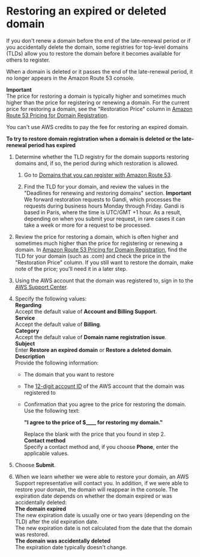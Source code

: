 # Restoring an expired or deleted domain<a name="domain-restore-expired"></a>

If you don't renew a domain before the end of the late\-renewal period or if you accidentally delete the domain, some registries for top\-level domains \(TLDs\) allow you to restore the domain before it becomes available for others to register\.

When a domain is deleted or it passes the end of the late\-renewal period, it no longer appears in the Amazon Route 53 console\. 

**Important**  
The price for restoring a domain is typically higher and sometimes much higher than the price for registering or renewing a domain\. For the current price for restoring a domain, see the "Restoration Price" column in [Amazon Route 53 Pricing for Domain Registration](https://d32ze2gidvkk54.cloudfront.net/Amazon_Route_53_Domain_Registration_Pricing_20140731.pdf)\.

You can't use AWS credits to pay the fee for restoring an expired domain\.<a name="domain-restore-expired-procedure"></a>

**To try to restore domain registration when a domain is deleted or the late\-renewal period has expired**

1. Determine whether the TLD registry for the domain supports restoring domains and, if so, the period during which restoration is allowed\.

   1. Go to [Domains that you can register with Amazon Route 53](registrar-tld-list.md)\.

   1. Find the TLD for your domain, and review the values in the "Deadlines for renewing and restoring domains" section\. 
**Important**  
We forward restoration requests to Gandi, which processes the requests during business hours Monday through Friday\. Gandi is based in Paris, where the time is UTC/GMT \+1 hour\. As a result, depending on when you submit your request, in rare cases it can take a week or more for a request to be processed\.

1. Review the price for restoring a domain, which is often higher and sometimes much higher than the price for registering or renewing a domain\. In [Amazon Route 53 Pricing for Domain Registration](https://d32ze2gidvkk54.cloudfront.net/Amazon_Route_53_Domain_Registration_Pricing_20140731.pdf), find the TLD for your domain \(such as \.com\) and check the price in the "Restoration Price" column\. If you still want to restore the domain, make note of the price; you'll need it in a later step\.

1. Using the AWS account that the domain was registered to, sign in to the [AWS Support Center](https://console.aws.amazon.com/support/home?region=us-east-1#/case/create?issueType=customer-service&serviceCode=billing&categoryCode=domain-name-registration-issue)\. 

1. Specify the following values:  
**Regarding**  
Accept the default value of **Account and Billing Support**\.  
**Service**  
Accept the default value of **Billing**\.  
**Category**  
Accept the default value of **Domain name registration issue**\.  
**Subject**  
Enter **Restore an expired domain** or **Restore a deleted domain**\.  
**Description**  
Provide the following information:  
   + The domain that you want to restore
   + The [12\-digit account ID](https://docs.aws.amazon.com/general/latest/gr/acct-identifiers.html#FindingYourAccountIdentifiers) of the AWS account that the domain was registered to
   + Confirmation that you agree to the price for restoring the domain\. Use the following text:

     **"I agree to the price of $\_\_\_\_ for restoring my domain\."**

     Replace the blank with the price that you found in step 2\.  
**Contact method**  
Specify a contact method and, if you choose **Phone**, enter the applicable values\.

1. Choose **Submit**\.

1. When we learn whether we were able to restore your domain, an AWS Support representative will contact you\. In addition, if we were able to restore your domain, the domain will reappear in the console\. The expiration date depends on whether the domain expired or was accidentally deleted:  
**The domain expired**  
The new expiration date is usually one or two years \(depending on the TLD\) after the old expiration date\.  
The new expiration date is not calculated from the date that the domain was restored\.  
**The domain was accidentally deleted**  
The expiration date typically doesn't change\.